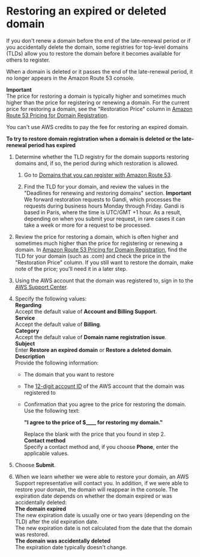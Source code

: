 # Restoring an expired or deleted domain<a name="domain-restore-expired"></a>

If you don't renew a domain before the end of the late\-renewal period or if you accidentally delete the domain, some registries for top\-level domains \(TLDs\) allow you to restore the domain before it becomes available for others to register\.

When a domain is deleted or it passes the end of the late\-renewal period, it no longer appears in the Amazon Route 53 console\. 

**Important**  
The price for restoring a domain is typically higher and sometimes much higher than the price for registering or renewing a domain\. For the current price for restoring a domain, see the "Restoration Price" column in [Amazon Route 53 Pricing for Domain Registration](https://d32ze2gidvkk54.cloudfront.net/Amazon_Route_53_Domain_Registration_Pricing_20140731.pdf)\.

You can't use AWS credits to pay the fee for restoring an expired domain\.<a name="domain-restore-expired-procedure"></a>

**To try to restore domain registration when a domain is deleted or the late\-renewal period has expired**

1. Determine whether the TLD registry for the domain supports restoring domains and, if so, the period during which restoration is allowed\.

   1. Go to [Domains that you can register with Amazon Route 53](registrar-tld-list.md)\.

   1. Find the TLD for your domain, and review the values in the "Deadlines for renewing and restoring domains" section\. 
**Important**  
We forward restoration requests to Gandi, which processes the requests during business hours Monday through Friday\. Gandi is based in Paris, where the time is UTC/GMT \+1 hour\. As a result, depending on when you submit your request, in rare cases it can take a week or more for a request to be processed\.

1. Review the price for restoring a domain, which is often higher and sometimes much higher than the price for registering or renewing a domain\. In [Amazon Route 53 Pricing for Domain Registration](https://d32ze2gidvkk54.cloudfront.net/Amazon_Route_53_Domain_Registration_Pricing_20140731.pdf), find the TLD for your domain \(such as \.com\) and check the price in the "Restoration Price" column\. If you still want to restore the domain, make note of the price; you'll need it in a later step\.

1. Using the AWS account that the domain was registered to, sign in to the [AWS Support Center](https://console.aws.amazon.com/support/home?region=us-east-1#/case/create?issueType=customer-service&serviceCode=billing&categoryCode=domain-name-registration-issue)\. 

1. Specify the following values:  
**Regarding**  
Accept the default value of **Account and Billing Support**\.  
**Service**  
Accept the default value of **Billing**\.  
**Category**  
Accept the default value of **Domain name registration issue**\.  
**Subject**  
Enter **Restore an expired domain** or **Restore a deleted domain**\.  
**Description**  
Provide the following information:  
   + The domain that you want to restore
   + The [12\-digit account ID](https://docs.aws.amazon.com/general/latest/gr/acct-identifiers.html#FindingYourAccountIdentifiers) of the AWS account that the domain was registered to
   + Confirmation that you agree to the price for restoring the domain\. Use the following text:

     **"I agree to the price of $\_\_\_\_ for restoring my domain\."**

     Replace the blank with the price that you found in step 2\.  
**Contact method**  
Specify a contact method and, if you choose **Phone**, enter the applicable values\.

1. Choose **Submit**\.

1. When we learn whether we were able to restore your domain, an AWS Support representative will contact you\. In addition, if we were able to restore your domain, the domain will reappear in the console\. The expiration date depends on whether the domain expired or was accidentally deleted:  
**The domain expired**  
The new expiration date is usually one or two years \(depending on the TLD\) after the old expiration date\.  
The new expiration date is not calculated from the date that the domain was restored\.  
**The domain was accidentally deleted**  
The expiration date typically doesn't change\.